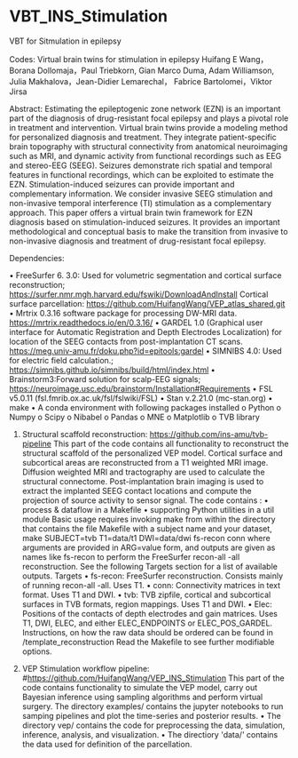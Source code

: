 # VBT_INS_Stimulation
VBT for Sitmulation in epilepsy

Codes: Virtual brain twins for stimulation in epilepsy
Huifang E Wang，Borana Dollomaja，Paul Triebkorn,  Gian Marco Duma, Adam Williamson, Julia Makhalova，Jean-Didier Lemarechal， Fabrice Bartolomei，Viktor Jirsa

Abstract:
Estimating the epileptogenic zone network (EZN) is an important part of the diagnosis of drug-resistant focal epilepsy and plays a pivotal role in treatment and intervention. Virtual brain twins provide a modeling method for personalized diagnosis and treatment. They integrate patient-specific brain topography with structural connectivity from anatomical neuroimaging such as MRI, and dynamic activity from functional recordings such as EEG and stereo-EEG (SEEG). Seizures demonstrate rich spatial and temporal features in functional recordings, which can be exploited to estimate the EZN. Stimulation-induced seizures can provide important and complementary information. We consider invasive SEEG stimulation and non-invasive temporal interference (TI) stimulation as a complementary approach. This paper offers a virtual brain twin framework for EZN diagnosis based on stimulation-induced seizures. It provides an important methodological and conceptual basis to make the transition from invasive to non-invasive diagnosis and treatment of drug-resistant focal epilepsy.


Dependencies: 

• FreeSurfer 6. 3.0: Used for volumetric segmentation and cortical surface reconstruction; https://surfer.nmr.mgh.harvard.edu/fswiki/DownloadAndInstall
Cortical surface parcellation: https://github.com/HuifangWang/VEP_atlas_shared.git
• Mrtrix 0.3.16 software package for processing DW-MRI data. https://mrtrix.readthedocs.io/en/0.3.16/
• GARDEL 1.0 (Graphical user interface for Automatic Registration and Depth Electrodes Localization) for location of the SEEG contacts from post-implantation CT scans. https://meg.univ-amu.fr/doku.php?id=epitools:gardel
• SIMNIBS 4.0: Used for electric field calculation.; https://simnibs.github.io/simnibs/build/html/index.html
• Brainstorm3:Forward solution for scalp-EEG signals; https://neuroimage.usc.edu/brainstorm/Installation#Requirements
•	FSL v5.0.11 (fsl.fmrib.ox.ac.uk/fsl/fslwiki/FSL)
•	Stan v.2.21.0 (mc-stan.org)
•	make
•	A conda environment with following packages installed
o	Python 
o	Numpy
o	Scipy 
o	Nibabel
o	Pandas
o	MNE
o	Matplotlib
o	TVB library


1.	Structural scaffold reconstruction:
https://github.com/ins-amu/tvb-pipeline
This part of the code contains all functionality to reconstruct the structural scaffold of the personalized VEP model. Cortical surface and subcortical areas are reconstructed from a T1 weighted MRI image. Diffusion weighted MRI and tractography are used to calculate the structural connectome. Post-implantation brain imaging is used to extract the implanted SEEG contact locations and compute the projection of source activity to sensor signal. 
The code contains : 
•	process & dataflow in a Makefile
•	supporting Python utilities in a util module
Basic usage requires invoking make from within the directory that contains the file Makefile with a subject name and your dataset,
	make SUBJECT=tvb T1=data/t1 DWI=data/dwi fs-recon conn
where arguments are provided in ARG=value form, and outputs are given as names like fs-recon to perform the FreeSurfer recon-all -all reconstruction. See the following Targets section for a list of available outputs.
Targets
•	fs-recon: FreeSurfer reconstruction. Consists mainly of running recon-all -all. Uses T1.
•	conn: Connectivity matrices in text format. Uses T1 and DWI.
•	tvb: TVB zipfile, cortical and subcortical surfaces in TVB formats, region mappings. Uses T1 and DWI.
•	Elec: Positions of the contacts of depth electrodes and gain matrices. Uses T1, DWI, ELEC, and either ELEC_ENDPOINTS or ELEC_POS_GARDEL.
Instructions, on how the raw data should be ordered can be found in /template_reconstruction
Read the Makefile to see further modifiable options.

2.	VEP Stimulation workflow pipeline: 
#https://github.com/HuifangWang/VEP_INS_Stimulation
This part of the code contains functionality to simulate the VEP model, carry out Bayesian inference using sampling algorithms and perform virtual surgery. 
The directory examples/ contains the jupyter notebooks to run samping pipelines and plot the time-series and posterior results.
•	The directory vep/ contains the code for preprocessing the data, simulation, inference, analysis, and visualization.
•	The directiory 'data/' contains the data used for definition of the parcellation.


